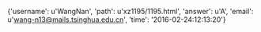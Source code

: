 {'username': u'WangNan', 'path': u'xz1195/1195.html', 'answer': u'A', 'email': u'wang-n13@mails.tsinghua.edu.cn', 'time': '2016-02-24:12:13:20'}